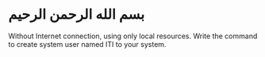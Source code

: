 # بسم الله الرحمن الرحيم

Without Internet connection, using only local resources. Write the command to create system user named ITI to your system.
